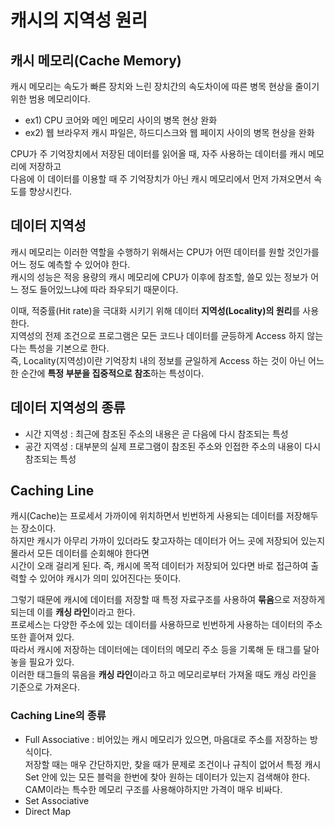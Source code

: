 # 캐시의 지역성 원리


## 캐시 메모리(Cache Memory)
캐시 메모리는 속도가 빠른 장치와 느린 장치간의 속도차이에 따른 병목 현상을 줄이기 위한 범용 메모리이다.
* ex1) CPU 코어와 메인 메모리 사이의 병목 현상 완화
* ex2) 웹 브라우저 캐시 파일은, 하드디스크와 웹 페이지 사이의 병목 현상을 완화

CPU가 주 기억장치에서 저장된 데이터를 읽어올 때, 자주 사용하는 데이터를 캐시 메모리에 저장하고</br>
다음에 이 데이터를 이용할 때 주 기억장치가 아닌 캐시 메모리에서 먼저 가져오면서 속도를 향상시킨다.

## 데이터 지역성

캐시 메모리는 이러한 역할을 수행하기 위해서는 CPU가 어떤 데이터를 원할 것인가를 어느 정도 예측할 수 있어야 한다.</br>
캐시의 성능은 적응 용량의 캐시 메모리에 CPU가 이후에 참조할, 쓸모 있는 정보가 어느 정도 들어있느냐에 따라 좌우되기 때문이다.

이때, 적중률(Hit rate)을 극대화 시키기 위해 데이터 **지역성(Locality)의 원리**를 사용한다.</br>
지역성의 전제 조건으로 프로그램은 모든 코드나 데이터를 균등하게 Access 하지 않는다는 특성을 기본으로 한다.</br>
즉, Locality(지역성)이란 기억장치 내의 정보를 균일하게 Access 하는 것이 아닌 어느 한 순간에 **특정 부분을 집중적으로 참조**하는 특성이다.


## 데이터 지역성의 종류
* 시간 지역성 : 최근에 참조된 주소의 내용은 곧 다음에 다시 참조되는 특성
* 공간 지역성 : 대부분의 실제 프로그램이 참조된 주소와 인접한 주소의 내용이 다시 참조되는 특성

## Caching Line

캐시(Cache)는 프로세서 가까이에 위치하면서 빈번하게 사용되는 데이터를 저장해두는 장소이다.</br>
하지만 캐시가 아무리 가까이 있더라도 찾고자하는 데이터가 어느 곳에 저장되어 있는지 몰라서 모든 데이터를 순회해야 한다면</br>
시간이 오래 걸리게 된다. 즉, 캐시에 목적 데이터가 저장되어 있다면 바로 접근하여 출력할 수 있어야 캐시가 의미 있어진다는 뜻이다.

그렇기 때문에 캐시에 데이터를 저장할 때 특정 자료구조를 사용하여 **묶음**으로 저장하게 되는데 이를 **캐싱 라인**이라고 한다.</br>
프로세스는 다양한 주소에 있는 데이터를 사용하므로 빈번하게 사용하는 데이터의 주소 또한 흩어져 있다.</br>
따라서 캐시에 저장하는 데이터에는 데이터의 메모리 주소 등을 기록해 둔 태그를 달아놓을 필요가 있다.</br>
이러한 태그들의 묶음을 **캐싱 라인**이라고 하고 메모리로부터 가져올 때도 캐싱 라인을 기준으로 가져온다.</br>

### Caching Line의 종류
* Full Associative 
  : 비어있는 캐시 메모리가 있으면, 마음대로 주소를 저장하는 방식이다. </br>
    저장할 때는 매우 간단하지만, 찾을 때가 문제로 조건이나 규칙이 없어서 특정 캐시 Set 안에 있는 모든 블럭을 한번에 찾아 원하는 데이터가 있는지 검색해야 한다. </br>
    CAM이라는 특수한 메모리 구조를 사용해야하지만 가격이 매우 비싸다.
* Set Associative
* Direct Map
